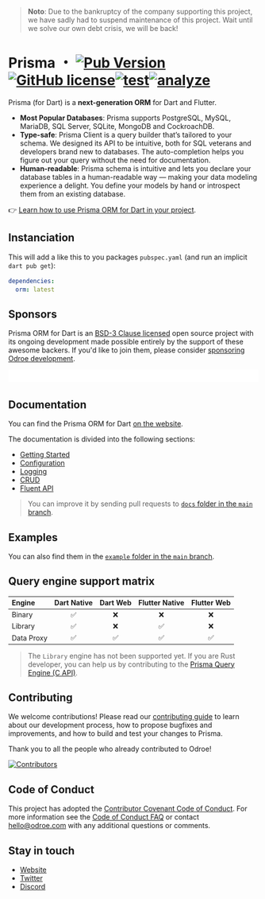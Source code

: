 > **Noto**: Due to the bankruptcy of the company supporting this project, we have sadly had to suspend maintenance of this project. Wait until we solve our own debt crisis, we will be back!

# Prisma ・ [![Pub Version](https://img.shields.io/pub/v/orm?label=latest)](https://pub.dev/packages/orm)[![GitHub license](https://img.shields.io/github/license/odroe/prisma-dart)](https://github.com/odroe/prisma-dart/blob/main/LICENSE)[![test](https://github.com/odroe/prisma-dart/actions/workflows/test.yaml/badge.svg)](https://github.com/odroe/prisma-dart/actions/workflows/test.yaml)[![analyze](https://github.com/odroe/prisma-dart/actions/workflows/analyze.yaml/badge.svg)](https://github.com/odroe/prisma-dart/actions/workflows/analyze.yaml)

Prisma (for Dart) is a **next-generation ORM** for Dart and Flutter.

- **Most Popular Databases**: Prisma supports PostgreSQL, MySQL, MariaDB, SQL Server, SQLite, MongoDB and CockroachDB.
- **Type-safe**: Prisma Client is a query builder that’s tailored to your schema. We designed its API to be intuitive, both for SQL veterans and developers brand new to databases. The auto-completion helps you figure out your query without the need for documentation.
- **Human-readable**: Prisma schema is intuitive and lets you declare your database tables in a human-readable way — making your data modeling experience a delight. You define your models by hand or introspect them from an existing database.

👉 [Learn how to use Prisma ORM for Dart in your project](https://prisma.pub/docs/getting-started.html).

## Instanciation

This will add a like this to you packages `pubspec.yaml` (and run an implicit `dart pub get`):

```yaml
dependencies:
  orm: latest
```

## Sponsors

Prisma ORM for Dart is an [BSD-3 Clause licensed](LICENSE) open source project with its ongoing development made possible entirely by the support of these awesome backers. If you'd like to join them, please consider [sponsoring Odroe development](https://github.com/sponsors/odroe).

<p align="center">
  <a target="_blank" href="https://github.com/sponsors/odroe#sponsors">
    <img alt="sponsors" src="https://github.com/odroe/.github/raw/main/sponsors.svg">
  </a>
</p>

## Documentation

You can find the Prisma ORM for Dart [on the website](https://prisma.pub).

The documentation is divided into the following sections:

- [Getting Started](https://prisma.pub/docs/getting-started.html)
- [Configuration](https://prisma.pub/docs/configuration.html)
- [Logging](https://prisma.pub/docs/logging.html)
- [CRUD](https://prisma.pub/docs/crud.html)
- [Fluent API](https://prisma.pub/docs/fluent-api.html)

> You can improve it by sending pull requests to [`docs` folder in the `main` branch](https://github.com/odroe/prisma-dart/tree/main/docs).

## Examples

You can also find them in the [`example` folder in the `main` branch](https://github.com/odroe/prisma-dart/tree/main/example).

## Query engine support matrix

| Engine     | Dart Native | Dart Web | Flutter Native | Flutter Web |
| :--------- | :---------: | :------: | :------------: | :---------: |
| Binary     |     ✅      |    ❌    |       ❌       |     ❌      |
| Library    |     ✅      |    ❌    |       ✅       |     ❌      |
| Data Proxy |     ✅      |    ✅    |       ✅       |     ✅      |

> The `Library` engine has not been supported yet. If you are Rust developer, you can help us by contributing to the [Prisma Query Engine (C API)](https://github.com/odroe/prisma-query-c-api).

## Contributing

We welcome contributions! Please read our [contributing guide](CONTRIBUTING.md) to learn about our development process, how to propose bugfixes and improvements, and how to build and test your changes to Prisma.

Thank you to all the people who already contributed to Odroe!

[![Contributors](https://opencollective.com/openodroe/contributors.svg?width=890)](https://github.com/odroe/prisma-dart/graphs/contributors)

## Code of Conduct

This project has adopted the [Contributor Covenant Code of Conduct](CODE_OF_CONDUCT.md). For more information see the [Code of Conduct FAQ](https://www.contributor-covenant.org/faq) or contact [hello@odroe.com](mailto:hello@odroe.com) with any additional questions or comments.

## Stay in touch

- [Website](https://prisma.pub)
- [Twitter](https://twitter.com/odroeinc)
- [Discord](https://discord.gg/r27AjtUUbV)
